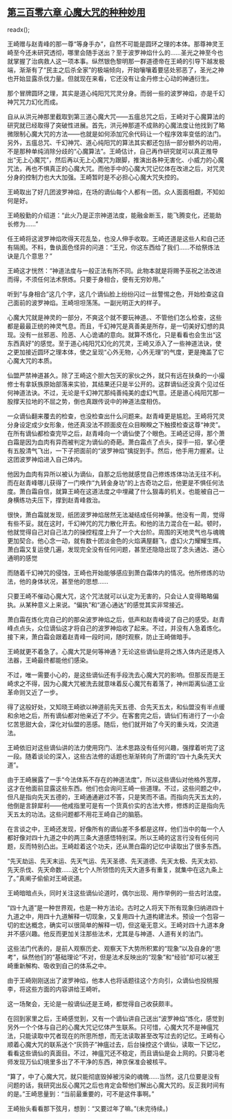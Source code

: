 ## [第三百零六章 心魔大咒的种种妙用](https://www.xxbiquge.com/11_11207/8981732.html)
readx();

  王崎赠与赵青峰的那一尊“等身手办”，自然不可能是圆环之理的本体。那尊神灵王崎至今还未研究透彻，哪里会随手送出？至于波罗神焰什么的……圣光之神至今也就掌握了治病救人这一项本事。纵然银色黎明那一群道德帝在王崎的引导下越发极端，渐渐有了“民主之后杀全家”的极端倾向，开始嚷嚷着要惩处邪恶了，圣光之神也开始显露杀伐力量。但就现在来看，它还没有让金丹修士心动的神通衍生。

  那个冒牌圆环之理，其实是道心纯阳咒咒灵分身。而弱一些的波罗神焰，亦是千幻神咒咒力幻化而成。

  自从从洪元神那里截取到第三道心魔大咒——五瘟总咒之后，王崎对于心魔算法的研究就已经取得了突破性进展。首先，洪元神那道不成熟的心魔法度让他找到了略微限制心魔大咒的方法——也就是如何添加冗余代码让一个程序效率变低的法门。另外，五瘟总咒、千幻神咒、道心纯阳咒的算法其实都还包括一部分额外的功用，不是那种单纯消除分歧的“心魔算法”。王崎估计，自己再作研究就可以真正推导出“无上心魔咒”，然后再以无上心魔咒为跟脚，推演出各种无害化、小威力的心魔咒法，再也不惧真正的心魔大咒。而他手中的心魔大咒记忆体在改进之后，对咒灵分身的控制力也大大加强。王崎暂时是不必担心心魔大咒失控的。

  王崎取出了好几团波罗神焰，在场的谪仙每个人都有一团。众人面面相觑，不知如何是好。

  王崎殷勤的介绍道：“此火乃是正宗神道法度，能融金断玉，能飞腾变化，还能助长修为……”

  任王崎将这波罗神焰吹得天花乱坠，也没人伸手收取。王崎还道是这些人和自己还有隔阂。不料，鲁纨面色怪异的问道：“王兄，你这东西给了我们……不给祭炼法诀是几个意思？”

  王崎这才恍然：“神道法度与一般正法有所不同。此物本就是将赐予巫祝之法改进而得，不须任何法术祭炼。只要于身相合，便有无穷妙用。”

  听到“与身相合”这几个字，这几个谪仙脸上纷纷闪过一丝警惕之色，开始检查这自己面前的波罗神焰。王崎坦坦荡荡。一副光明正大的样子。

  心魔大咒就是神灵的一部分，不爽这个就不要玩神道。、不管他们怎么检查，这些都是最最正统的神灵气息。而且，千幻神咒是真善美是所存，是一切美好幻想的具现。没有一丝邪恶、险恶、人心诡谲的意向。就算不炼化，只是看看也会生出“这东西真好”的感觉。至于道心纯阳咒幻化的咒灵，王崎又添入了一些神道法诀，使之更加接近圆环之理本体，使之呈现“心外无物，心外无理”的气度，更是掩盖了它心魔大咒的本质。

  仙盟严禁神道甚久。除了王崎这个胆大包天的家伙之外，就只有远在扶桑的一小撮修士有拿妖族原始部落来实验，其结果还只是半公开的。这群谪仙还没真个见过任何神道法诀。不过，无论是千幻神咒那纯善纯美的虚幻气意。还是道心纯阳咒那一股撑天拉地的不屈之势，倒也真跟传说中的神道法度相仿。

  一众谪仙翻来覆去的检查，也没检查出什么问题来。赵青峰更是尴尬。王崎将咒灵分身设定成少女形象，他还真没法不顾面皮在众目睽睽之下触摸检查这尊“神灵”。在所有谪仙都检查完毕之后，赵青峰向一个谪仙使了个眼色。王崎还记得，那个萧白霜是因为血肉有异而被判定为谪仙的奇葩。萧白霜点了点头，探手一招，掌心便有五股清气飞出，一下子把面前的“波罗神焰”擒捉到手。然后，他手用力握紧。让这团波罗神焰进入自己体内。

  他因为血肉有异所以被认为谪仙，自那之后他就感觉自己修炼炼体功法无往不利。而在赵青峰哪儿获得了一门唤作“九转金身功”的上古奇功之后，他更是不惧任何法度。萧白霜自信，就算王崎在这道法度之中埋藏了什么狠毒的机关。也能被自己一身横练功夫压下，撑到赵青峰救治。

  很快，萧白霜就发现，纸团波罗神焰居然无法凝结成任何神篆。他没有一周，觉得有些不妥。就在这时，千幻神咒的咒力散化开去。和他的法力混合在一起。顿时，他就觉得自己对自己法力的操控程度上升了一个大台阶。周围的天地灵气也与魂魄更加契合。他心念一动，就有数十团淡金色的火焰满屋翻飞，虚幻火力耀耀生辉。萧白霜又复运使几遍，发现完全没有任何问题，甚至还隐隐出现了念头通达、道心通明的感觉

  而随着千幻神咒的侵蚀，王崎也开始能够感应到萧白霜体内的情况。他所修炼的功法，他的身体状况，甚至他的思想……

  只要王崎不催动心魔大咒，这个咒法就可以认定为无害的，只会让人变得略略偏执。从某种意义上来说。“偏执”和“道心通达”的感觉其实非常接近。

  萧白霜在炼化完自己的的那朵波罗神焰之后，低声和赵青峰说了自己的感受。赵青峰点点头，众位谪仙这才将自己的波罗神焰收了起来。不过，并没有人急着炼化。接下来，萧白霜会跟着赵青峰一段时间，随时观察，防止王崎做暗手。

  王崎就更不着急了。心魔大咒是何等神通？无论这些谪仙是将之炼入体内还是炼入法器，王崎最终都能他们感染。

  不过，唯一需要小心的，是这些谪仙还有手段洗去心魔大咒的影响。但那反而是王崎求之不得，因为心魔大咒被洗去就意味着反心魔咒有着落了，神州距离仙道工业革命则又近了一步。

  得了这般好处，又知晓王崎欲以神道前先天五德、合先天五太，和仙盟没有半点缓和余地之后，所有谪仙都对他亲近了不少。在客套完之后，谪仙们有进行了一小会忆苦思甜大会，深化对仙盟的恶感。随后，他们就开始了今天的重头戏，交流道法。

  王崎依旧对这些谪仙讲的法力使用窍门、法术思路没有任何兴趣，强撑着听完了这一段。随着谈论的深入，这些古法修的话题也渐渐转向了所谓的“四十九条先天大道”。

  由于王崎展露了一手“今法体系不存在的神道法度”，所以这些谪仙对他格外宽厚，这才在他面前显露这些东西。他们也会询问王崎一些道理。不过，这些问题之中，但凡是指向先天五德的，王崎通通避过不答，只是笑而不语。而指向先天五太的，他倒是言辞犀利——他戒指里可是有一个货真价实的古法大修，修炼的正是指向先天五太的功法。这些问题都不用花王崎自己的脑筋。

  在言谈之中，王崎还发现，好像所有的谪仙差不多都是这样，他们当中的每一个人都好像对四十九道之中的两三条大道感悟特别深。所以王崎的这言行没有任何问题，反而特别凸出。王崎趁着这个功夫，还从萧白霜的记忆中读取出了很多东西。

  “先天劫运、先天末运、先天气运、先天圣德、先天道德、先天太极、先天太初、先天杀伐、先天命数……这七个人所领悟的先天大道多有重复，就集中在这九条上了。”真阐子偷偷对王崎说道。

  王崎暗暗点头，同时关注这些谪仙论道时，偶尔出现、用作举例的一些古时法度。

  “四十九道”是一种世界观，也是一种方法论。古时之人将天下所有现象归纳进四十九道之中，用四十九道解释一切现象，又复用四十九道构建法术。预设一个包容一切的宏达概念，确实可以很简单的解释一切，但这毫无意义。王崎对四十九道本身并不感兴趣。他反而更加关注那些法术，尤其是与神道、人道有关的法门。

  这些法门代表的，是前人观察历史、观察天下大势所积累的“现象”以及自身的“思考”，纵然他们的“基础理论”不对，但是法术反映出的“现象”和“经验”却可以被王崎重新解构、吸收到自己的体系之中。

  由于王崎刚刚送出了波罗神焰，他本人也将话题往这个方向引，众谪仙也投桃报李，将这些方面的内容讲给王崎听。

  这一场聚会，无论是一般谪仙还是王崎，都觉得自己收获颇丰。

  在回到家里之后，王崎感觉到，又有一个谪仙讲自己送出“波罗神焰”炼化，感觉到另外一个个体与自己的心魔大咒记忆体产生联系。只可惜，心魔大咒不是神瘟咒法，只能读取中咒者现在的所思所想，而无法读取甚至改写过去的记忆。王崎有心顺着心魔大咒的联系送个“灰鸽子”神瘟过去，后台操控这个谪仙，读取一下记忆，看看这些谪仙的真面目。不过，神瘟咒还不稳定，而且谪仙是会上网的。只要冯老师发现万仙幻境里多出了不干净的东西，神京保准会被核平。

  “算了，中了心魔大咒，就只能彻底毁掉被污染的魂魄……当然，这几位要是没有问题的话，我研究出反心魔咒之后也肯定会帮他们解出心魔大咒的。反正我时间有的是。”王崎思量到：“当前最重要的，可不是这件事啊。”

  王崎抬头看看那下弦月，想到：“又要过年了嘛。”(未完待续。)
